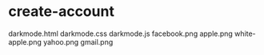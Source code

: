# create-account
darkmode.html
darkmode.css
darkmode.js
facebook.png
apple.png
white-apple.png
yahoo.png
gmail.png
